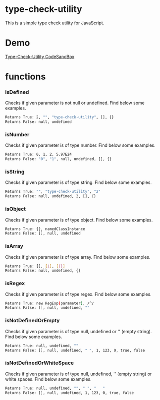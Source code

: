 # type-check-utility
This is a simple type check utility for JavaScript.

# Demo
[Type-Check-Utility CodeSandBox](https://codesandbox.io/s/type-check-utility-bhz8q)

# functions
### isDefined

Checks if given parameter is not null or undefined.
Find below some examples.

```sh
Returns True: 2, "", "type-check-utility", [], {}
Returns False: null, undefined
```

### isNumber

Checks if given parameter is of type number.
Find below some examples.

```sh
Returns True: 0, 1, 2, 5.97E24
Returns False: "0", "1", null, undefined, [], {}
```

### isString

Checks if given parameter is of type string.
Find below some examples.

```sh
Returns True: "", "type-check-utility", "2"
Returns False: null, undefined, 2, [], {}
```

### isObject

Checks if given parameter is of type object.
Find below some examples.

```sh
Returns True: {}, namedClassInstance
Returns False: [], null, undefined
```

### isArray

Checks if given parameter is of type array.
Find below some examples.

```sh
Returns True: [], [1], [{}]
Returns False: null, undefined, {}
```

### isRegex

Checks if given parameter is of type regex.
Find below some examples.

```sh
Returns True: new RegExp(parameter), /^/
Returns False: [], null, undefined, ""
```

### isNotDefinedOrEmpty

Checks if given parameter is of type null, undefined or '' (empty string).
Find below some examples.

```sh
Returns True: null, undefined, ""
Returns False: [], null, undefined, " ", 1, 123, 0, true, false
```

### isNotDefinedOrWhiteSpace

Checks if given parameter is of type null, undefined, '' (empty string) or white spaces.
Find below some examples.

```sh
Returns True: null, undefined, "", " ", "   "
Returns False: [], null, undefined, 1, 123, 0, true, false
```
